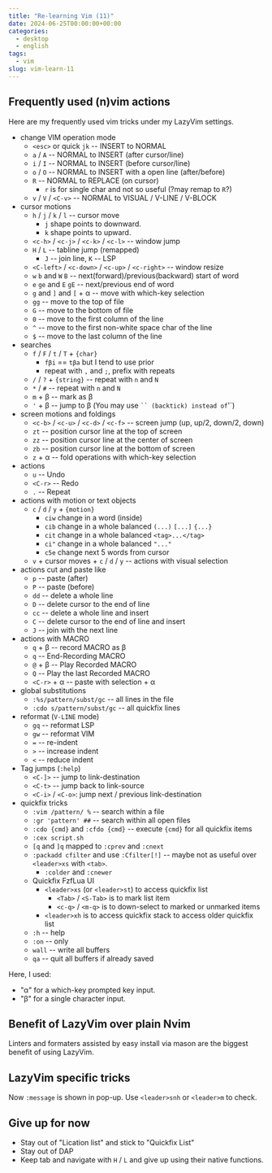 ```yaml
---
title: "Re-learning Vim (11)"
date: 2024-06-25T00:00:00+00:00
categories:
  - desktop
  - english
tags:
  - vim
slug: vim-learn-11
---
```


## Frequently used (n)vim actions

Here are my frequently used vim tricks under my LazyVim settings.

* change VIM operation mode
  * `<esc>` or quick `jk` -- INSERT to NORMAL
  * `a` / `A` -- NORMAL to INSERT (after cursor/line)
  * `i` / `I` -- NORMAL to INSERT (before cursor/line)
  * `o` / `O` -- NORMAL to INSERT with a open line (after/before)
  * `R` -- NORMAL to REPLACE (on cursor)
    * `r` is for single char and not so useful (?may remap to `R`?)
  * `v` / `V` / `<C-v>` -- NORMAL to VISUAL / V-LINE / V-BLOCK
* cursor motions
  * `h` / `j` / `k` / `l` -- cursor move
    * `j` shape points to downward.
    * `k` shape points to upward.
  * `<c-h>` / `<c-j>` / `<c-k>` / `<c-l>` -- window jump
  * `H` / `L` -- tabline jump  (remapped)
    * `J` -- join line,  `K` -- LSP
  * `<C-left>` / `<c-down>` / `<c-up>` / `<c-right>` -- window resize
  * `w` `b` and `W` `B` -- next(forward)/previous(backward) start of word
  * `e` `ge` and `E` `gE` -- next/previous end of word
  * `g` and `]` and `[` + α -- move with which-key selection
  * `gg` -- move to the top of file
  * `G` -- move to the bottom of file
  * `0` -- move to the first column of the line
  * `^` -- move to the first non-white space char of the line
  * `$` -- move to the last column of the line
* searches
  * `f` / `F` / `t` / `T` + `{char}`
    * `fβi` == `tβa` but I tend to use prior
    * repeat with `,` and `;`, prefix with repeats
  * `/` / `?` + `{string}` -- repeat with `n` and `N`
  * `*` / `#` -- repeat with `n` and `N`
  * `m` + β -- mark as β
  * `'` + β -- jump to β (You may use ` `` (backtick) instead of `'`)
* screen motions and foldings
  * `<c-b>` / `<c-u>` / `<c-d>` / `<c-f>` -- screen jump (up, up/2, down/2, down)
  * `zt` -- position cursor line at the top of screen
  * `zz` -- position cursor line at the center of screen
  * `zb` -- position cursor line at the bottom of screen
  * `z` + α -- fold operations with which-key selection
* actions
  * `u` -- Undo
  * `<C-r>` -- Redo
  * `.` -- Repeat
* actions with motion or text objects
  * `c` / `d` / `y` + `{motion}`
    * `ciw` change in a word (inside)
    * `cib` change in a whole balanced `(...)` `[...]` `{...}`
    * `cit` change in a whole balanced `<tag>...</tag>`
    * `ci"` change in a whole balanced `"..."`
    * `c5e` change next 5 words from cursor
  * `v` + cursor moves + `c` / `d` / `y` -- actions with visual selection
* actions cut and paste like
  * `p` -- paste (after)
  * `P` -- paste (before)
  * `dd` -- delete a whole line
  * `D` -- delete cursor to the end of line
  * `cc` -- delete a whole line and insert
  * `C` -- delete cursor to the end of line and insert
  * `J` -- join with the next line
* actions with MACRO
  * `q` + β -- record MACRO as β
  * `q` -- End-Recording MACRO
  * `@` + β -- Play Recorded MACRO
  * `Q` -- Play the last Recorded MACRO
  * `<C-r>` + α -- paste with selection + α
* global substitutions
  * `:%s/pattern/subst/gc` -- all lines in the file
  * `:cdo s/pattern/subst/gc` -- all quickfix lines
* reformat (`V-LINE` mode)
  * `gq` -- reformat LSP
  * `gw` -- reformat VIM
  * `=` -- re-indent
  * `>` -- increase indent
  * `<` -- reduce indent
* Tag jumps (`:help`)
  * `<C-]>` -- jump to link-destination
  * `<C-t>` -- jump back to link-source
  * `<C-i>` / `<C-o>`: jump next / previous link-destination
* quickfix tricks
  * `:vim /pattern/ %` -- search within a file
  * `:gr 'pattern' ##` -- search within all open files
  * `:cdo {cmd}` and `:cfdo {cmd}` -- execute `{cmd}` for all quickfix items
  * `:cex script.sh`
  * `[q` and `]q` mapped to `:cprev` and `:cnext`
  * `:packadd cfilter` and use `:Cfilter[!]`  -- maybe not as useful over `<leader>xs` with `<tab>`.
    * `:colder` and `:cnewer`
  * Quickfix FzfLua UI
    * `<leader>xs` (or `<leader>st`) to access quickfix list
      * `<Tab>` / `<S-Tab>` is to mark list item
      * `<c-q>` / `<m-q>` is to down-select to marked or unmarked items
    * `<leader>xh` is to access quickfix stack to access older quickfix list
  * `:h` -- help
  * `:on` -- only
  * `wall`  -- write all buffers
  * `qa`  -- quit all buffers if already saved

Here, I used:

* "α" for a which-key prompted key input.
* "β" for a single character input.

## Benefit of LazyVim over plain Nvim

Linters and formaters assisted by easy install via mason are the biggest benefit of using LazyVim.

## LazyVim specific tricks

Now `:message` is shown in pop-up.  Use `<leader>snh` or `<leader>m` to check.

## Give up for now

* Stay out of "Lication list" and stick to "Quickfix List"
* Stay out of DAP
* Keep tab and navigate with `H` / `L` and give up using their native functions.

